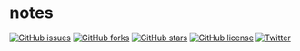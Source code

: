 # notes
[![GitHub issues](https://img.shields.io/github/issues/maxsh-io/notes)](https://github.com/maxsh-io/notes/issues)
[![GitHub forks](https://img.shields.io/github/forks/maxsh-io/notes)](https://github.com/maxsh-io/notes/network)
[![GitHub stars](https://img.shields.io/github/stars/maxsh-io/notes)](https://github.com/maxsh-io/notes/stargazers)
[![GitHub license](https://img.shields.io/github/license/maxsh-io/notes)](https://github.com/maxsh-io/notes/blob/master/LICENSE)
[![Twitter](https://img.shields.io/twitter/url?style=social)](https://twitter.com/intent/tweet?text=Wow:&url=https%3A%2F%2Fgithub.com%2Fmaxsh-io%2Fnotes)

